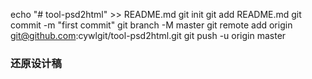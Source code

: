 echo "# tool-psd2html" >> README.md
git init
git add README.md
git commit -m "first commit"
git branch -M master
git remote add origin git@github.com:cywlgit/tool-psd2html.git
git push -u origin master

### 还原设计稿



